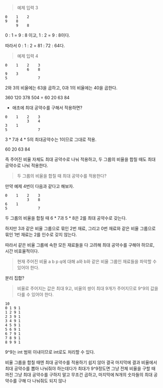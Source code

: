 > 예제 입력 3

```
0    1    2
9    8
     9    8
```

0 : 1 = 9 : 8 이고, 1 : 2 = 9 : 8이다.

따라서 0 : 1 : 2 = 81 : 72 : 64다.

> 예제 입력 4

```
0    1    2    3
          6    8
9    3
5              7
```

2와 3의 비율에는 63을 곱하고, 0과 1의 비율에는 40을 곱한다.

360 120 378 504 = 60 20 63 84

- 애초에 최대 공약수를 구해서 적용하면?

```
0    1    2    3
          3    4
3    1
5              7
```

3 \* 7과 4 \* 5의 최대공약수는 1이므로 그대로 적용.

60 20 63 84

즉 주어진 비율 자체도 최대 공약수로 나눠 적용하고, 두 그룹의 비율을 합칠 때도 최대 공약수로 나눠 적용한다.

> 두 그룹의 비율을 합칠 때 최대 공약수를 적용한다?

만약 예제 4번이 다음과 같다고 해보자.

```
0    1    2    3
          3    8
6    1
5              7
```

두 그룹의 비율을 합칠 때 6 \* 7과 5 \* 8은 2를 최대 공약수로 갖는다.

하지만 3과 같은 비율 그룹으로 묶인 2번 재료, 그리고 0번 재료와 같은 비율 그룹으로 묶인 1번 재료는 2를 인수로 갖지 않는다.

따라서 같은 비율 그룹에 속한 모든 재료들을 다 고려해 최대 공약수를 구해야 하므로, 시간 비효율적이다.

> 현재 주어진 비율 a b p q에 대해 a와 b와 같은 비율 그룹인 재료들을 파악할 수 있어야 한다.

분리 집합?

> 비율로 주어지는 값은 최대 9고, 비율의 쌍이 최대 9개가 주어지므로 9^9의 값을 다룰 수 있어야 한다.

```
10
0 1 9 1
1 2 9 1
2 3 9 1
3 4 9 1
4 5 9 1
5 6 9 1
6 7 9 1
7 8 9 1
8 9 9 1
```

9^9는 int 범위 이내이므로 int로도 처리할 수 있다.

비율 그룹을 합칠 때엔 최대 공약수를 적용하기 쉽지 않아 결국 마지막에 결과 비율에서 최대 공약수를 뽑아 나눠줘야 하는데다가 최대가 9^9정도면 그냥 전체 비율을 구할 때까진 그냥 최대 공약수를 구하지 말고 무조건 곱하고, 마지막에 N개의 숫자들의 최대 공약수를 구해 다 나눠줘도 되지 않나
